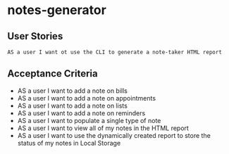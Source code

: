 # notes-generator

## User Stories

```
AS a user I want ot use the CLI to generate a note-taker HTML report
```

## Acceptance Criteria

- AS a user I want to add a note on bills
- AS a user I want to add a note on appointments
- AS a user I want to add a note on lists
- AS a user I want to add a note on reminders
- AS a user I want to populate a single type of note
- AS a user I want to view all of my notes in the HTML report
- AS a user I want to use the dynamically created report to store the status of my notes in Local Storage
